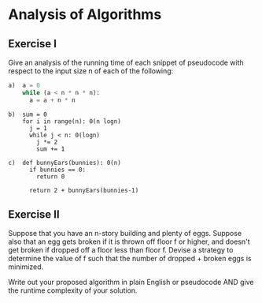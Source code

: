 # Analysis of Algorithms

## Exercise I

Give an analysis of the running time of each snippet of
pseudocode with respect to the input size n of each of the following:

```python
a)  a = 0
    while (a < n * n * n): 
      a = a + n * n    
```


```
b)  sum = 0
    for i in range(n): 0(n logn)
      j = 1 
      while j < n: 0(logn)
        j *= 2      
        sum += 1 
```

```
c)  def bunnyEars(bunnies): 0(n)
      if bunnies == 0:
        return 0

      return 2 + bunnyEars(bunnies-1) 
```

## Exercise II

Suppose that you have an n-story building and plenty of eggs. Suppose also that an egg gets broken if it is thrown off floor f or higher, and doesn't get broken if dropped off a floor less than floor f. Devise a strategy to determine the value of f such that the number of dropped + broken eggs is minimized.



Write out your proposed algorithm in plain English or pseudocode AND give the runtime complexity of your solution.

